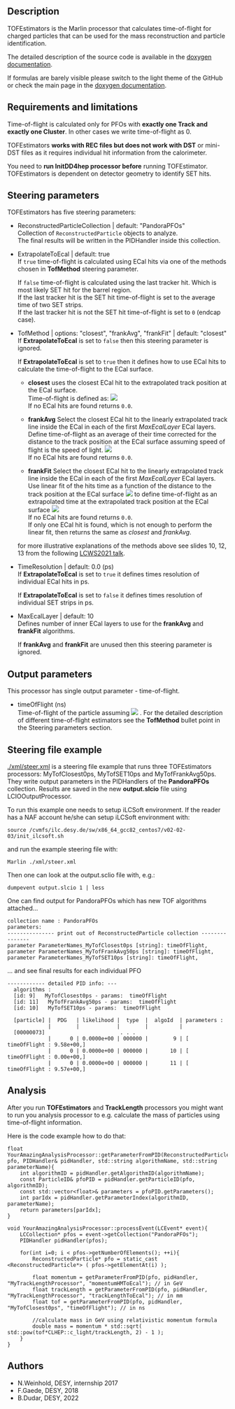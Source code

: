 ## Description

TOFEstimators is the Marlin processor that calculates time-of-flight for charged particles that can be used for the mass reconstruction and particle identification.<br>

The detailed description of the source code is available in the [doxygen documentation](https://www.desy.de/~dudarboh/tof_doc/html/index.html). <br>

If formulas are barely visible please switch to the light theme of the GitHub or check the main page in the [doxygen documentation](https://www.desy.de/~dudarboh/tof_doc/html/index.html).

## Requirements and limitations

Time-of-flight is calculated only for PFOs with **exactly one Track and exactly one Cluster**. In other cases we write time-of-flight as 0.<br>

TOFEstimators **works with REC files but does not work with DST** or mini-DST files as it requires individual hit information from the calorimeter.<br>

You need to **run InitDD4hep processor before** running TOFEstimator. TOFEstimators is dependent on detector geometry to identify SET hits.<br>

## Steering parameters

TOFEstimators has five steering parameters:

+ ReconstructedParticleCollection | default: "PandoraPFOs"<br>
  Collection of `ReconstructedParticle` objects to analyze.<br>
  The final results will be written in the PIDHandler inside this collection.

+ ExtrapolateToEcal | default: true<br>
  If `true` time-of-flight is calculated using ECal hits via one of the methods chosen in **TofMethod** steering parameter.

  If `false` time-of-flight is calculated using the last tracker hit. Which is most likely SET hit for the barrel region.<br>
  If the last tracker hit is the SET hit time-of-flight is set to the average time of two SET strips.<br>
  If the last tracker hit is not the SET hit time-of-flight is set to `0` (endcap case).

+ TofMethod | options: "closest", "frankAvg", "frankFit" | default: "closest"<br>
  If **ExtrapolateToEcal** is set to `false` then this steering parameter is ignored.

  If **ExtrapolateToEcal** is set to `true` then it defines how to use ECal hits to calculate the time-of-flight to the ECal surface.

  - **closest** uses the closest ECal hit to the extrapolated track position at the ECal surface.<br>
  Time-of-flight is defined as: <img src="https://render.githubusercontent.com/render/math?math=\mathrm{TOF} = t_{\mathrm{closest}} - \frac{\left| \vec{r}_{\mathrm{track}} - \vec{r}_{\mathrm{closest}} \right|}{c}"> <br>
  If no ECal hits are found returns `0.0`.

  - **frankAvg** Select the closest ECal hit to the linearly extrapolated track line inside the ECal in each of the first *MaxEcalLayer* ECal layers. Define time-of-flight as an average of their time corrected for the distance to the track position at the ECal surface assuming speed of flight is the speed of light.
  <img src="https://render.githubusercontent.com/render/math?math=\mathrm{TOF} = \frac{1}{\mathrm{MaxEcalLayer}}\sum_{i}^{\mathrm{MaxEcalLayer}} \left( t_{i} - \frac{\left|\vec{r}_{\mathrm{track}} - \vec{r}_{i} \right|}{c} \right)"> <br>
  If no ECal hits are found returns `0.0`.

  - **frankFit** Select the closest ECal hit to the linearly extrapolated track line inside the ECal in each of the first *MaxEcalLayer* ECal layers. Use linear fit of the hits time as a function of the distance to the track position at the ECal surface <img src="https://render.githubusercontent.com/render/math?math=t=f(|\vec{r}_{\mathrm{track}} - \vec{r}_{\mathrm{hit}} |)"> to define time-of-flight as an extrapolated time at the extrapolated track position at the ECal surface <img src="https://render.githubusercontent.com/render/math?math=\mathrm{TOF}=f(|\vec{r}_{\mathrm{track}} - \vec{r}_{\mathrm{hit}} |=0)"> <br>
  If no ECal hits are found returns `0.0`.<br>
  If only one ECal hit is found, which is not enough to perform the linear fit, then returns the same as *closest* and *frankAvg*.

  for more illustrative explanations of the methods above see slides 10, 12, 13 from the following [LCWS2021 talk]((https://indico.cern.ch/event/995633/contributions/4259659/attachments/2209010/3738157/Bohdan_TOF_LCWS2021.pdf)).


+ TimeResolution | default: 0.0 (ps)<br>
  If **ExtrapolateToEcal** is set to `true` it defines times resolution of individual ECal hits in ps.

  If **ExtrapolateToEcal** is set to `false` it defines times resolution of individual SET strips in ps.

+ MaxEcalLayer | default: 10<br>
  Defines number of inner ECal layers to use for the **frankAvg** and **frankFit** algorithms.

  If **frankAvg** and **frankFit** are unused then this steering parameter is ignored.


## Output parameters

This processor has single output parameter - time-of-flight.

+ timeOfFlight (ns)<br>
  Time-of-flight of the particle assuming <img src="https://render.githubusercontent.com/render/math?math=t_{\mathrm{IP}}=0"> . For the detailed description of different time-of-flight estimators see the **TofMethod** bullet point in the Steering parameters section.

## Steering file example

[./xml/steer.xml](./xml/steer.xml) is a steering file example that runs three TOFEstimators processors: MyTofClosest0ps, MyTofSET10ps and MyTofFrankAvg50ps. They write output parameters in the PIDHandlers of the **PandoraPFOs** collection. Results are saved in the new **output.slcio** file using LCIOOutputProcessor.

To run this example one needs to setup iLCSoft environment.
If the reader has a NAF account he/she can setup iLCSoft environment with:<br>

    source /cvmfs/ilc.desy.de/sw/x86_64_gcc82_centos7/v02-02-03/init_ilcsoft.sh

and run the example steering file with:<br>

    Marlin ./xml/steer.xml

Then one can look at the output.sclio file with, e.g.:<br>

    dumpevent output.slcio 1 | less

One can find output for PandoraPFOs which has new TOF algorithms attached...


    collection name : PandoraPFOs
    parameters:
    --------------- print out of ReconstructedParticle collection ---------------
    parameter ParameterNames_MyTofClosest0ps [string]: timeOfFlight,
    parameter ParameterNames_MyTofFrankAvg50ps [string]: timeOfFlight,
    parameter ParameterNames_MyTofSET10ps [string]: timeOfFlight,


... and see final results for each individual PFO


    ------------ detailed PID info: ---
      algorithms :                                        
      [id: 9]   MyTofClosest0ps - params:  timeOfFlight
      [id: 11]   MyTofFrankAvg50ps - params:  timeOfFlight
      [id: 10]   MyTofSET10ps - params:  timeOfFlight

      [particle] |  PDG   | likelihood |  type  |  algoId  | parameters :
                 |        |            |        |          |              
      [00000073]                        . . .
                 |      0 | 0.0000e+00 | 000000 |        9 | [ timeOfFlight : 9.58e+00,]
                 |      0 | 0.0000e+00 | 000000 |       10 | [ timeOfFlight : 0.00e+00,]
                 |      0 | 0.0000e+00 | 000000 |       11 | [ timeOfFlight : 9.57e+00,]

## Analysis

After you run **TOFEstimators** and **TrackLength** processors you might want to run you analysis processor to e.g. calculate the mass of particles using time-of-flight information.

Here is the code example how to do that:

    float YourAmazingAnalysisProcessor::getParameterFromPID(ReconstructedParticle* pfo, PIDHandler& pidHandler, std::string algorithmName, std::string parameterName){
        int algorithmID = pidHandler.getAlgorithmID(algorithmName);
        const ParticleID& pfoPID = pidHandler.getParticleID(pfo, algorithmID);
        const std::vector<float>& parameters = pfoPID.getParameters();
        int parIdx = pidHandler.getParameterIndex(algorithmID, parameterName);
        return parameters[parIdx]; 
    }

    void YourAmazingAnalysisProcessor::processEvent(LCEvent* event){
        LCCollection* pfos = event->getCollection("PandoraPFOs");
        PIDHandler pidHandler(pfos);

        for(int i=0; i < pfos->getNumberOfElements(); ++i){
            ReconstructedParticle* pfo = static_cast <ReconstructedParticle*> ( pfos->getElementAt(i) );

            float momentum = getParameterFromPID(pfo, pidHandler, "MyTrackLengthProcessor", "momentumHMToEcal"); // in GeV
            float trackLength = getParameterFromPID(pfo, pidHandler, "MyTrackLengthProcessor", "trackLengthToEcal"); // in mm
            float tof = getParameterFromPID(pfo, pidHandler, "MyTofClosest0ps", "timeOfFlight"); // in ns

            //calculate mass in GeV using relativistic momentum formula
            double mass = momentum * std::sqrt( std::pow(tof*CLHEP::c_light/trackLength, 2) - 1 );
        }
    }


## Authors
- N.Weinhold, DESY, internship 2017<br>
- F.Gaede, DESY, 2018<br>
- B.Dudar, DESY, 2022<br>
